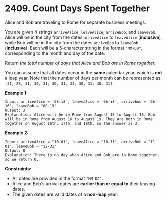 # 2409. Count Days Spent Together

Alice and Bob are traveling to Rome for separate business meetings.

You are given 4 strings `arriveAlice`, `leaveAlice`, `arriveBob`, and `leaveBob`. Alice will be in the city from the dates `arriveAlice` to `leaveAlice` (**inclusive**), while Bob will be in the city from the dates `arriveBob` to `leaveBob` (**inclusive**). Each will be a 5-character string in the format `"MM-DD"`, corresponding to the month and day of the date.

Return *the total number of days that Alice and Bob are in Rome together.*

You can assume that all dates occur in the **same** calendar year, which is **not** a leap year. Note that the number of days per month can be represented as: `[31, 28, 31, 30, 31, 30, 31, 31, 30, 31, 30, 31]`.

**Example 1:**

```()
Input: arriveAlice = "08-15", leaveAlice = "08-18", arriveBob = "08-16", leaveBob = "08-19"
Output: 3
Explanation: Alice will be in Rome from August 15 to August 18. Bob will be in Rome from August 16 to August 19. They are both in Rome together on August 16th, 17th, and 18th, so the answer is 3.
```

**Example 2:**

```()
Input: arriveAlice = "10-01", leaveAlice = "10-31", arriveBob = "11-01", leaveBob = "12-31"
Output: 0
Explanation: There is no day when Alice and Bob are in Rome together, so we return 0.
```

**Constraints:**

- All dates are provided in the format `"MM-DD"`.
- Alice and Bob's arrival dates are **earlier than or equal to** their leaving dates.
- The given dates are valid dates of a **non-leap** year.
